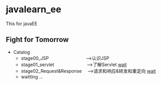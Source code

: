 # javalearn_ee
This for javaEE
## Fight for Tomorrow
- Catalog
   - stage00_JSP                &emsp;&emsp;&emsp;&emsp;&emsp;&emsp;&emsp;&emsp;-->认识JSP
   - stage01_servlet            &emsp;&emsp;&emsp;&emsp;&emsp;&emsp;&emsp;-->了解Servlet [wait](none "none")
   - stage02_Request&Response   &emsp;-->请求和响应&转发和重定向 [wait](none "none")
   - waitting ...
